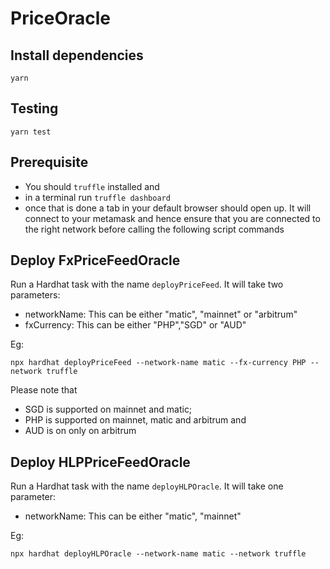 # PriceOracle 

## Install dependencies

`yarn`
## Testing

`yarn test`


## Prerequisite

- You should `truffle` installed and
- in a terminal run `truffle dashboard`
- once that is done a tab in your default browser should open up.  It will connect to your metamask and hence ensure that you are connected to the right network before calling the following script commands

## Deploy FxPriceFeedOracle

Run a Hardhat task with the name `deployPriceFeed`.  It will take two parameters:
 - networkName: This can be either "matic", "mainnet" or "arbitrum"
 - fxCurrency: This can be either "PHP","SGD" or "AUD"
 
 Eg:

`npx hardhat deployPriceFeed --network-name matic --fx-currency PHP --network truffle`

Please note that 
 - SGD is supported on mainnet and matic; 
 - PHP is supported on mainnet, matic and arbitrum and 
 - AUD is on only on arbitrum


## Deploy HLPPriceFeedOracle

Run a Hardhat task with the name `deployHLPOracle`.  It will take one parameter:
 - networkName: This can be either "matic", "mainnet"
 
 Eg:

`npx hardhat deployHLPOracle --network-name matic --network truffle`